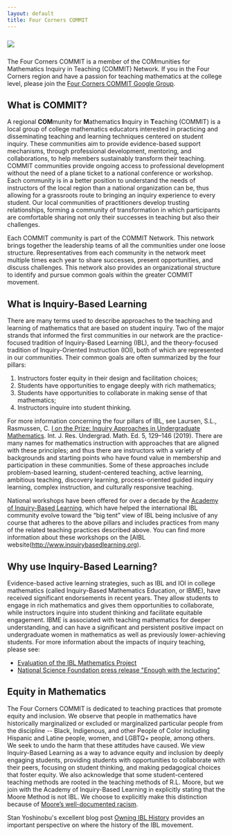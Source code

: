 ```yaml
---
layout: default
title: Four Corners COMMIT
---
```


<img src="{{ site.baseurl }}/images/COMMITlogo.jpg" class="img-responsive img-rounded" img style="margin-bottom: 10px; margin-top: 10px" style="width:100%"/>

<!-- <div class="row">
<div class="col-md-2 col-lg-2">
</div>
<div class="col-xs-12 col-sm-12 col-md-8 col-lg-8">
<div class="alert alert-info" role="alert">
<i class="fas fa-peace fa-lg"></i>&nbsp; This page is under construction!
</div>
</div>
<div class="col-md-2 col-lg-2"></div>
</div> -->
<br>

The Four Corners COMMIT is a member of the COMmunities for Mathematics Inquiry in Teaching (COMMIT) Network. If you in the Four Corners region and have a passion for teaching mathematics at the college level, please join the [Four Corners COMMIT Google Group](https://groups.google.com/g/4cornerscommit).

## What is COMMIT?
A regional **COM**munity for **M**athematics **I**nquiry in **T**eaching (COMMIT) is a local group of college mathematics educators interested in practicing and disseminating teaching and learning techniques centered on student inquiry. These communities aim to provide evidence-based support mechanisms, through professional development, mentoring, and collaborations, to help members sustainably transform their teaching. COMMIT communities provide ongoing access to professional development without the need of a plane ticket to a national conference or workshop. Each community is in a better position to understand the needs of instructors of the local region than a national organization can be, thus allowing for a grassroots route to bringing an inquiry experience to every student. Our local communities of practitioners develop trusting relationships, forming a community of transformation in which participants are comfortable sharing not only their successes in teaching but also their challenges.

Each COMMIT community is part of the COMMIT Network. This network brings together the leadership teams of all the communities under one loose structure. Representatives from each community in the network meet multiple times each year to share successes, present opportunities, and discuss challenges. This network also provides an organizational structure to identify and pursue common goals within the greater COMMIT movement.

## What is Inquiry-Based Learning
There are many terms used to describe approaches to the teaching and learning of mathematics that are based on student inquiry. Two of the major strands that informed the first communities in our network are the practice-focused tradition of Inquiry-Based Learning (IBL), and the theory-focused tradition of Inquiry-Oriented Instruction (IOI), both of which are represented in our communities. Their common goals are often summarized by the four pillars:

1. Instructors foster equity in their design and facilitation choices;
2. Students have opportunities to engage deeply with rich mathematics;
3. Students have opportunities to collaborate in making sense of that mathematics;
4. Instructors inquire into student thinking.

For more information concerning the four pillars of IBL, see Laursen, S.L., Rasmussen, C. [I on the Prize: Inquiry Approaches in Undergraduate Mathematics](https://doi.org/10.1007/s40753-019-00085-6). Int. J. Res. Undergrad. Math. Ed. 5, 129–146 (2019). There are many names for mathematics instruction with approaches that are aligned with these principles; and thus there are instructors with a variety of backgrounds and starting points who have found value in membership and participation in these communities. Some of these approaches include problem-based learning, student-centered teaching, active learning, ambitious teaching, discovery learning, process-oriented guided inquiry learning, complex instruction, and culturally responsive teaching.

National workshops have been offered for over a decade by the [Academy of Inquiry-Based Learning](http://www.inquirybasedlearning.org), which have helped the international IBL community evolve toward the “big tent” view of IBL being inclusive of any course that adheres to the above pillars and includes practices from many of the related teaching practices described above. You can find more information about these workshops on the [AIBL website(http://www.inquirybasedlearning.org).

## Why use Inquiry-Based Learning?
Evidence-based active learning strategies, such as IBL and IOI in college mathematics (called Inquiry-Based Mathematics Education, or IBME), have received significant endorsements in recent years. They allow students to engage in rich mathematics and gives them opportunities to collaborate, while instructors inquire into student thinking and facilitate equitable engagement. IBME is associated with teaching mathematics for deeper understanding, and can have a significant and persistent positive impact on undergraduate women in mathematics as well as previously lower-achieving students. For more information about the impacts of inquiry teaching, please see:

- [Evaluation of the IBL Mathematics Project](https://www.colorado.edu/eer/sites/default/files/attached-files/iblmathreportall_050211.pdf)
- [National Science Foundation press release "Enough with the lecturing"](https://nsf.gov/news/news_summ.jsp?cntn_id=131403&org=NSF)

## Equity in Mathematics

The Four Corners COMMIT is dedicated to teaching practices that promote equity and inclusion. We observe that people in mathematics have historically marginalized or excluded or marginalized particular people from the discipline -- Black, Indigenous, and other People of Color including Hispanic and Latine people, women, and LGBTQ+ people, among others. We seek to undo the harm that these attitudes have caused. We view Inquiry-Based Learning as a way to advance equity and inclusion by deeply engaging students, providing students with opportunities to collaborate with their peers, focusing on student thinking, and making pedagogical choices that foster equity. We also acknowledge that some student-centered teaching methods are rooted in the teaching methods of R.L. Moore, but we join with the Academy of Inquiry-Based Learning in explicitly stating that the Moore Method is not IBL. We choose to explicitly make this distinction because of [Moore’s well-documented racism](http://www.math.buffalo.edu/mad/special/RLMoore-racist-math.html).

Stan Yoshinobu's excellent blog post [Owning IBL History](http://theiblblog.blogspot.com/2020/12/owning-ibl-history.html) provides an important perspective on where the history of the IBL movement.

<br>
